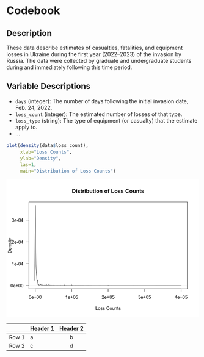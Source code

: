Codebook
================

## Description

These data describe estimates of casualties, fatalities, and equipment
losses in Ukraine during the first year (2022–2023) of the invasion by
Russia. The data were collected by graduate and undergraduate students
during and immediately following this time period.

## Variable Descriptions

- `days` (integer): The number of days following the initial invasion
  date, Feb. 24, 2022.  
- `loss_count` (integer): The estimated number of losses of that type.  
- `loss_type` (string): The type of equipment (or casualty) that the
  estimate apply to.  
- …

``` r
plot(density(data$loss_count),
     xlab="Loss Counts",
     ylab="Density",
     las=1,
     main="Distribution of Loss Counts")
```

![](codebook_files/figure-gfm/unnamed-chunk-2-1.png)<!-- -->

|       | Header 1 | Header 2 |
|-------|----------|:--------:|
| Row 1 | a        |    b     |
| Row 2 | c        |    d     |
